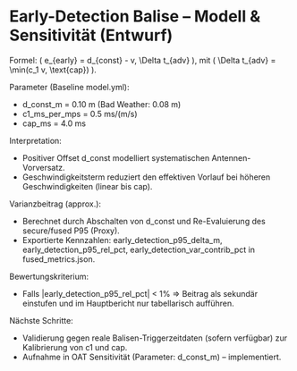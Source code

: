 # Early-Detection Balise – Modell & Sensitivität (Entwurf)

Formel: \( e_{early} = d_{const} - v\, \Delta t_{adv} \), mit \( \Delta t_{adv} = \min(c_1 v, \text{cap}) \).

Parameter (Baseline model.yml):

- d_const_m = 0.10 m (Bad Weather: 0.08 m)
- c1_ms_per_mps = 0.5 ms/(m/s)
- cap_ms = 4.0 ms

Interpretation:

- Positiver Offset d_const modelliert systematischen Antennen-Vorversatz.
- Geschwindigkeitsterm reduziert den effektiven Vorlauf bei höheren Geschwindigkeiten (linear bis cap).

Varianzbeitrag (approx.):

- Berechnet durch Abschalten von d_const und Re-Evaluierung des secure/fused P95 (Proxy).
- Exportierte Kennzahlen: early_detection_p95_delta_m, early_detection_p95_rel_pct, early_detection_var_contrib_pct in fused_metrics.json.

Bewertungskriterium:

- Falls |early_detection_p95_rel_pct| < 1% ⇒ Beitrag als sekundär einstufen und im Hauptbericht nur tabellarisch aufführen.

Nächste Schritte:

- Validierung gegen reale Balisen-Triggerzeitdaten (sofern verfügbar) zur Kalibrierung von c1 und cap.
- Aufnahme in OAT Sensitivität (Parameter: d_const_m) – implementiert.
